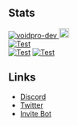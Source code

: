 ## Stats
 <a href="https://github.com/voidpro-dev"><img src="https://komarev.com/ghpvc/?username=voidpro-dev" alt="voidpro-dev" />
 <a href="http://twitter.com/voidpro_"><img height="20" src="https://img.shields.io/twitter/follow/voidpro_?label=Twitter&logo=twitter&style=flat"><br>
 [![Test](https://github-readme-stats.vercel.app/api/wakatime?username=voidpro&layout=compact)](https://wakatime.com/@voidpro)<br>
 [![Test](https://github-readme-stats.vercel.app/api/top-langs?username=voidpro-dev&layout=compact)](https://github.com/voidpro-dev)
 [![Test](https://github-profile-summary-cards.vercel.app/api/cards/profile-details?username=voidpro-dev&theme=default)](https://github.com/voidpro-dev)

## Links
 - [Discord](https://discord.gg/GqgpUKcdQp)
 - [Twitter](https://twitter.com/voidpro_)
 - [Invite Bot](https://discord.com/api/oauth2/authorize?client_id=1030038517260222497&permissions=8&scope=bot%20applications.commands)
